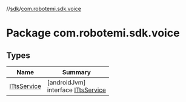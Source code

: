 //[sdk](../../index.md)/[com.robotemi.sdk.voice](index.md)

# Package com.robotemi.sdk.voice

## Types

| Name | Summary |
|---|---|
| [ITtsService](-i-tts-service/index.md) | [androidJvm]<br>interface [ITtsService](-i-tts-service/index.md) |
